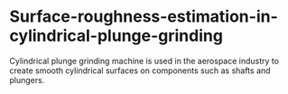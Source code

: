 # Surface-roughness-estimation-in-cylindrical-plunge-grinding
Cylindrical plunge grinding machine is used in the aerospace industry to create smooth cylindrical surfaces on components such as shafts and plungers. 
